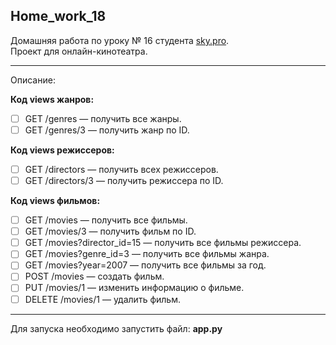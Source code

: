 ## Home_work_18
Домашняя работа по уроку № 16 студента [sky.pro](https://sky.pro/).  
Проект для онлайн-кинотеатра.
***
Описание:  

**Код views жанров:**

- [ ]  GET /genres — получить все жанры.
- [ ]  GET /genres/3 — получить жанр по ID.

**Код views режиссеров:**

- [ ]  GET /directors — получить всех режиссеров.
- [ ]  GET /directors/3 — получить режиссера по ID.

**Код views фильмов:**

- [ ]  GET /movies — получить все фильмы.
- [ ]  GET /movies/3 — получить фильм по ID.
- [ ]  GET /movies?director_id=15 — получить все фильмы режиссера.
- [ ]  GET /movies?genre_id=3 — получить все фильмы жанра.
- [ ]  GET /movies?year=2007 — получить все фильмы за год.
- [ ]  POST /movies — создать фильм.
- [ ]  PUT /movies/1 — изменить информацию о фильме.
- [ ]  DELETE /movies/1 — удалить фильм.
***
Для запуска необходимо запустить файл: **app.py**